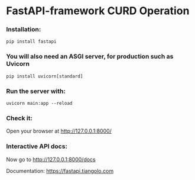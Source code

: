 # FastAPI-framework CURD Operation

### Installation:
<code>pip install fastapi</code>

### You will also need an ASGI server, for production such as Uvicorn
<code>pip install uvicorn[standard]</code> 

### Run the server with:
<code>uvicorn main:app --reload</code>

### Check it:
Open your browser at http://127.0.0.1:8000/

### Interactive API docs:
Now go to http://127.0.0.1:8000/docs

Documentation: https://fastapi.tiangolo.com

